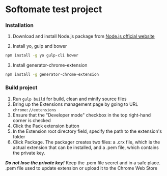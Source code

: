 # Softomate test project

### Installation

1. Download and install Node.js package from [Node.js official website](https://nodejs.org/en/)

2. Install yo, gulp and bower
```bash
npm install -g yo gulp-cli bower
```

3. Install generator-chrome-extension
```bash
npm install -g generator-chrome-extension
```

### Build project
1. Run `gulp build` for build, clean and minify source files
2. Bring up the Extensions management page by going to URL `chrome://extensions`
3. Ensure that the "Developer mode" checkbox in the top right-hand corner is checked
4. Click the Pack extension button
5. In the Extension root directory field, specify the path to the extension's folder
6. Click Package. The packager creates two files: a .crx file, which is the actual extension that can be installed, and a .pem file, which contains the private key.

***Do not lose the private key!*** Keep the .pem file secret and in a safe place. .pem file used to update extension or upload it to the Chrome Web Store
